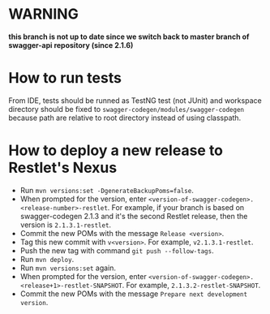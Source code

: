 # WARNING

**this branch is not up to date since we switch back to master branch of swagger-api repository (since 2.1.6)**

# How to run tests

From IDE, tests should be runned as TestNG test (not JUnit) 
and workspace directory should be fixed to `swagger-codegen/modules/swagger-codegen` 
because path are relative to root directory instead of using classpath.

# How to deploy a new release to Restlet's Nexus

- Run `mvn versions:set -DgenerateBackupPoms=false`.
- When prompted for the version, enter `<version-of-swagger-codegen>.<release-number>-restlet`. For example, if your branch is based on swagger-codegen 2.1.3 and it's the second Restlet release, then the version is `2.1.3.1-restlet`.
- Commit the new POMs with the message `Release <version>`.
- Tag this new commit with `v<version>`. For example, `v2.1.3.1-restlet`.
- Push the new tag with command `git push --follow-tags`.
- Run `mvn deploy`.
- Run `mvn versions:set` again.
- When prompted for the version, enter `<version-of-swagger-codegen>.<release+1>-restlet-SNAPSHOT`. For example, `2.1.3.2-restlet-SNAPSHOT`.
- Commit the new POMs with the message `Prepare next development version`.

